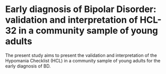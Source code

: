
# Early diagnosis of Bipolar Disorder: validation and interpretation of HCL-32 in a community sample of young adults

The present study aims to present the validation and interpretation of
the Hypomania Checklist (HCL) in a community sample of young adults for
the early diagnosis of BD.
